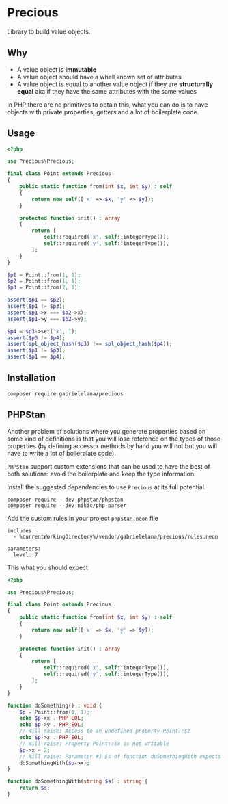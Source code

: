 # Precious

Library to build value objects.

## Why

- A value object is **immutable**
- A value object should have a whell known set of attributes
- A value object is equal to another value object if they are
  **structurally equal** aka if they have the same attributes with the
  same values

In PHP there are no primitives to obtain this, what you can do is to
have objects with private properties, getters and a lot of boilerplate
code.

## Usage

``` php
<?php

use Precious\Precious;

final class Point extends Precious
{
    public static function from(int $x, int $y) : self
    {
        return new self(['x' => $x, 'y' => $y]);
    }

    protected function init() : array
    {
        return [
            self::required('x', self::integerType()),
            self::required('y', self::integerType()),
        ];
    }
}

$p1 = Point::from(1, 1);
$p2 = Point::from(1, 1);
$p3 = Point::from(2, 1);

assert($p1 == $p2);
assert($p1 != $p3);
assert($p1->x === $p2->x);
assert($p1->y === $p2->y);

$p4 = $p3->set('x', 1);
assert($p3 != $p4);
assert(spl_object_hash($p3) !== spl_object_hash($p4));
assert($p1 != $p3);
assert($p1 == $p4);
```

## Installation

``` shell
composer require gabrielelana/precious
```

## PHPStan

Another problem of solutions where you generate properties based on
some kind of definitions is that you will lose reference on the types
of those properties (by defining accessor methods by hand you will not
but you will have to write a lot of boilerplate code).

`PHPStan` support custom extensions that can be used to have the best
of both solutions: avoid the boilerplate and keep the type
information.

Install the suggested dependencies to use `Precious` at its full
potential.

``` shell
composer require --dev phpstan/phpstan
composer require --dev nikic/php-parser
```

Add the custom rules in your project `phpstan.neon` file

``` text
includes:
  - %currentWorkingDirectory%/vendor/gabrielelana/precious/rules.neon

parameters:
  level: 7
```

This what you should expect

``` php
<?php

use Precious\Precious;

final class Point extends Precious
{
    public static function from(int $x, int $y) : self
    {
        return new self(['x' => $x, 'y' => $y]);
    }

    protected function init() : array
    {
        return [
            self::required('x', self::integerType()),
            self::required('y', self::integerType()),
        ];
    }
}

function doSomething() : void {
    $p = Point::from(1, 1);
    echo $p->x . PHP_EOL;
    echo $p->y . PHP_EOL;
    // Will raise: Access to an undefined property Point::$z
    echo $p->z . PHP_EOL;
    // Will raise: Property Point::$x is not writable
    $p->x = 2;
    // Will raise: Parameter #1 $s of function doSomethingWith expects string, int given
    doSomethingWith($p->x);
}

function doSomethingWith(string $s) : string {
    return $s;
}
```
